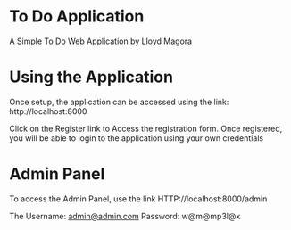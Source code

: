 # To Do Application
 A Simple To Do Web Application by Lloyd Magora

# Using the Application
Once setup, the application can be accessed using the link: http://localhost:8000

Click on the Register link to Access the registration form. Once registered, you will be able to login to the application using your own credentials

 # Admin Panel
To access the Admin Panel, use the link HTTP://localhost:8000/admin 

The Username: admin@admin.com
Password: w@m@mp3l@x

